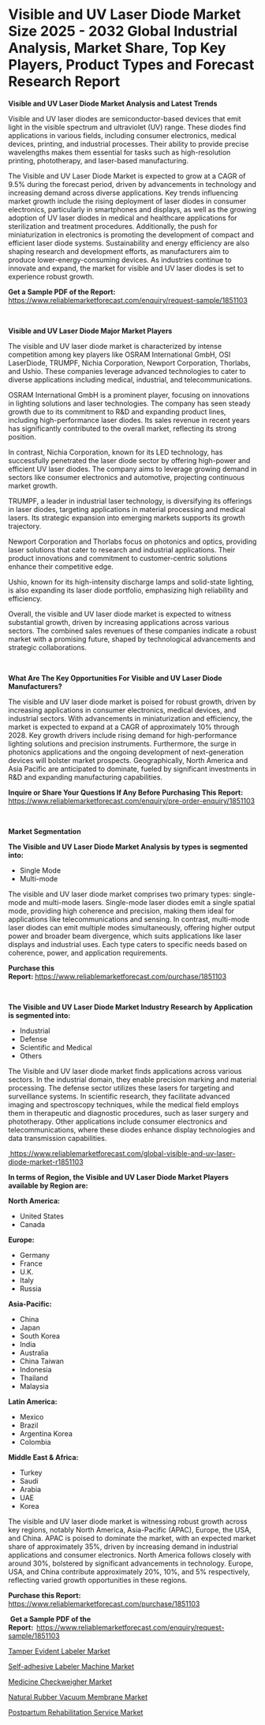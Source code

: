 <p><h1>Visible and UV Laser Diode Market Size 2025 - 2032 Global Industrial Analysis, Market Share, Top Key Players, Product Types and Forecast Research Report</h1></p><p><strong>Visible and UV Laser Diode Market Analysis and Latest Trends</strong></p>
<p><p>Visible and UV laser diodes are semiconductor-based devices that emit light in the visible spectrum and ultraviolet (UV) range. These diodes find applications in various fields, including consumer electronics, medical devices, printing, and industrial processes. Their ability to provide precise wavelengths makes them essential for tasks such as high-resolution printing, phototherapy, and laser-based manufacturing.</p><p>The Visible and UV Laser Diode Market is expected to grow at a CAGR of 9.5% during the forecast period, driven by advancements in technology and increasing demand across diverse applications. Key trends influencing market growth include the rising deployment of laser diodes in consumer electronics, particularly in smartphones and displays, as well as the growing adoption of UV laser diodes in medical and healthcare applications for sterilization and treatment procedures. Additionally, the push for miniaturization in electronics is promoting the development of compact and efficient laser diode systems. Sustainability and energy efficiency are also shaping research and development efforts, as manufacturers aim to produce lower-energy-consuming devices. As industries continue to innovate and expand, the market for visible and UV laser diodes is set to experience robust growth.</p></p>
<p><strong>Get a Sample PDF of the Report:&nbsp;</strong> <a href="https://www.reliablemarketforecast.com/enquiry/request-sample/1851103?utm_campaign=1169&utm_medium=2&utm_source=Github&utm_content=ia&utm_term=26032025&utm_id=visible-and-uv-laser-diode">https://www.reliablemarketforecast.com/enquiry/request-sample/1851103</a></p>
<p>&nbsp;</p>
<p><strong>Visible and UV Laser Diode Major Market Players</strong></p>
<p><p>The visible and UV laser diode market is characterized by intense competition among key players like OSRAM International GmbH, OSI LaserDiode, TRUMPF, Nichia Corporation, Newport Corporation, Thorlabs, and Ushio. These companies leverage advanced technologies to cater to diverse applications including medical, industrial, and telecommunications.</p><p>OSRAM International GmbH is a prominent player, focusing on innovations in lighting solutions and laser technologies. The company has seen steady growth due to its commitment to R&D and expanding product lines, including high-performance laser diodes. Its sales revenue in recent years has significantly contributed to the overall market, reflecting its strong position.</p><p>In contrast, Nichia Corporation, known for its LED technology, has successfully penetrated the laser diode sector by offering high-power and efficient UV laser diodes. The company aims to leverage growing demand in sectors like consumer electronics and automotive, projecting continuous market growth.</p><p>TRUMPF, a leader in industrial laser technology, is diversifying its offerings in laser diodes, targeting applications in material processing and medical lasers. Its strategic expansion into emerging markets supports its growth trajectory.</p><p>Newport Corporation and Thorlabs focus on photonics and optics, providing laser solutions that cater to research and industrial applications. Their product innovations and commitment to customer-centric solutions enhance their competitive edge.</p><p>Ushio, known for its high-intensity discharge lamps and solid-state lighting, is also expanding its laser diode portfolio, emphasizing high reliability and efficiency. </p><p>Overall, the visible and UV laser diode market is expected to witness substantial growth, driven by increasing applications across various sectors. The combined sales revenues of these companies indicate a robust market with a promising future, shaped by technological advancements and strategic collaborations.</p></p>
<p>&nbsp;</p>
<p><strong>What Are The Key Opportunities For Visible and UV Laser Diode Manufacturers?</strong></p>
<p><p>The visible and UV laser diode market is poised for robust growth, driven by increasing applications in consumer electronics, medical devices, and industrial sectors. With advancements in miniaturization and efficiency, the market is expected to expand at a CAGR of approximately 10% through 2028. Key growth drivers include rising demand for high-performance lighting solutions and precision instruments. Furthermore, the surge in photonics applications and the ongoing development of next-generation devices will bolster market prospects. Geographically, North America and Asia Pacific are anticipated to dominate, fueled by significant investments in R&D and expanding manufacturing capabilities.</p></p>
<p><strong>Inquire or Share Your Questions If Any Before Purchasing This Report:</strong> <a href="https://www.reliablemarketforecast.com/enquiry/pre-order-enquiry/1851103?utm_campaign=1169&utm_medium=2&utm_source=Github&utm_content=ia&utm_term=26032025&utm_id=visible-and-uv-laser-diode">https://www.reliablemarketforecast.com/enquiry/pre-order-enquiry/1851103</a></p>
<p>&nbsp;</p>
<p><strong>Market Segmentation</strong></p>
<p><strong>The Visible and UV Laser Diode Market Analysis by types is segmented into:</strong></p>
<p><ul><li>Single Mode</li><li>Multi-mode</li></ul></p>
<p><p>The visible and UV laser diode market comprises two primary types: single-mode and multi-mode lasers. Single-mode laser diodes emit a single spatial mode, providing high coherence and precision, making them ideal for applications like telecommunications and sensing. In contrast, multi-mode laser diodes can emit multiple modes simultaneously, offering higher output power and broader beam divergence, which suits applications like laser displays and industrial uses. Each type caters to specific needs based on coherence, power, and application requirements.</p></p>
<p><strong>Purchase this Report:&nbsp;</strong><a href="https://www.reliablemarketforecast.com/purchase/1851103?utm_campaign=1169&utm_medium=2&utm_source=Github&utm_content=ia&utm_term=26032025&utm_id=visible-and-uv-laser-diode">https://www.reliablemarketforecast.com/purchase/1851103</a></p>
<p>&nbsp;</p>
<p><strong>The Visible and UV Laser Diode Market Industry Research by Application is segmented into:</strong></p>
<p><ul><li>Industrial</li><li>Defense</li><li>Scientific and Medical</li><li>Others</li></ul></p>
<p><p>The Visible and UV laser diode market finds applications across various sectors. In the industrial domain, they enable precision marking and material processing. The defense sector utilizes these lasers for targeting and surveillance systems. In scientific research, they facilitate advanced imaging and spectroscopy techniques, while the medical field employs them in therapeutic and diagnostic procedures, such as laser surgery and phototherapy. Other applications include consumer electronics and telecommunications, where these diodes enhance display technologies and data transmission capabilities.</p></p>
<p><a href="https://www.reliablemarketforecast.com/global-visible-and-uv-laser-diode-market-r1851103?utm_campaign=1169&utm_medium=2&utm_source=Github&utm_content=ia&utm_term=26032025&utm_id=visible-and-uv-laser-diode">&nbsp;https://www.reliablemarketforecast.com/global-visible-and-uv-laser-diode-market-r1851103</a></p>
<p><strong>In terms of Region, the Visible and UV Laser Diode Market Players available by Region are:</strong></p>
<p>
    <p> <strong> North America: </strong>
        <ul>
            <li>United States</li>
            <li>Canada</li>
        </ul>
        </p> 
    <p> <strong> Europe: </strong>
        <ul>
            <li>Germany</li>
            <li>France</li>
            <li>U.K.</li>
            <li>Italy</li>
            <li>Russia</li>
        </ul>
        </p> 
    <p> <strong> Asia-Pacific: </strong>
        <ul>
            <li>China</li>
            <li>Japan</li>
            <li>South Korea</li>
            <li>India</li>
            <li>Australia</li>
            <li>China Taiwan</li>
            <li>Indonesia</li>
            <li>Thailand</li>
            <li>Malaysia</li>
        </ul>
        </p> 
    <p> <strong> Latin America: </strong>
        <ul>
            <li>Mexico</li>
            <li>Brazil</li>
            <li>Argentina Korea</li>
            <li>Colombia</li>
        </ul>
        </p> 
    <p> <strong> Middle East & Africa: </strong>
        <ul>
            <li>Turkey</li>
            <li>Saudi</li>
            <li>Arabia</li>
            <li>UAE</li>
            <li>Korea</li>
        </ul>
    </p>
    </p>
<p><p>The visible and UV laser diode market is witnessing robust growth across key regions, notably North America, Asia-Pacific (APAC), Europe, the USA, and China. APAC is poised to dominate the market, with an expected market share of approximately 35%, driven by increasing demand in industrial applications and consumer electronics. North America follows closely with around 30%, bolstered by significant advancements in technology. Europe, USA, and China contribute approximately 20%, 10%, and 5% respectively, reflecting varied growth opportunities in these regions.</p></p>
<p><strong>Purchase this Report: </strong><a href="https://www.reliablemarketforecast.com/purchase/1851103?utm_campaign=1169&utm_medium=2&utm_source=Github&utm_content=ia&utm_term=26032025&utm_id=visible-and-uv-laser-diode">https://www.reliablemarketforecast.com/purchase/1851103</a></p>
<p>&nbsp;<strong>Get a Sample PDF of the Report:&nbsp;&nbsp;</strong><a href="https://www.reliablemarketforecast.com/enquiry/request-sample/1851103?utm_campaign=1169&utm_medium=2&utm_source=Github&utm_content=ia&utm_term=26032025&utm_id=visible-and-uv-laser-diode">https://www.reliablemarketforecast.com/enquiry/request-sample/1851103</a></p>
<p><strong></strong></p>
<p><p><a href="https://github.com/enieyfabius/Market-Research-Report-List-1/blob/main/tamper-evident-labeler-market.md?utm_campaign=1169&utm_medium=2&utm_source=Github&utm_content=ia&utm_term=26032025&utm_id=visible-and-uv-laser-diode">Tamper Evident Labeler Market</a></p><p><a href="https://github.com/steegeneat/Market-Research-Report-List-1/blob/main/self-adhesive-labeler-machine-market.md?utm_campaign=1169&utm_medium=2&utm_source=Github&utm_content=ia&utm_term=26032025&utm_id=visible-and-uv-laser-diode">Self-adhesive Labeler Machine Market</a></p><p><a href="https://github.com/payareganiou/Market-Research-Report-List-1/blob/main/medicine-checkweigher-market.md?utm_campaign=1169&utm_medium=2&utm_source=Github&utm_content=ia&utm_term=26032025&utm_id=visible-and-uv-laser-diode">Medicine Checkweigher Market</a></p><p><a href="https://github.com/milievkulov/Market-Research-Report-List-1/blob/main/natural-rubber-vacuum-membrane-market.md?utm_campaign=1169&utm_medium=2&utm_source=Github&utm_content=ia&utm_term=26032025&utm_id=visible-and-uv-laser-diode">Natural Rubber Vacuum Membrane Market</a></p><p><a href="https://github.com/lontohhikma/Market-Research-Report-List-1/blob/main/postpartum-rehabilitation-service-market.md?utm_campaign=1169&utm_medium=2&utm_source=Github&utm_content=ia&utm_term=26032025&utm_id=visible-and-uv-laser-diode">Postpartum Rehabilitation Service Market</a></p></p>